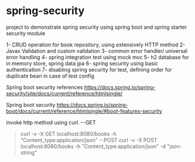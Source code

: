 # spring-security
project to demonstrate spring security using spring boot and spring starter security module

1- CRUD operation for book repository, using extensively HTTP method
2- Javax Validation and custom validation
3- common error handler/ universal error handling
4- spring integration test using mock mvc
5- h2 database for in memory store, spring data jpa
6- spring security using basic authentication
7- disabling spring security for test, defining order for duplicate bean in case of test config

Spring boot security references
https://docs.spring.io/spring-security/site/docs/current/reference/htmlsingle/

Spring boot security
https://docs.spring.io/spring-boot/docs/current/reference/htmlsingle/#boot-features-security

invoke http method using curl.
--GET
> curl -v -X GET localhost:8080/books -h "Content_type:application/json"
--POST
> curl -v -X POST localhost:8080/books -h "Content_type:application/json" -d "json-string"

